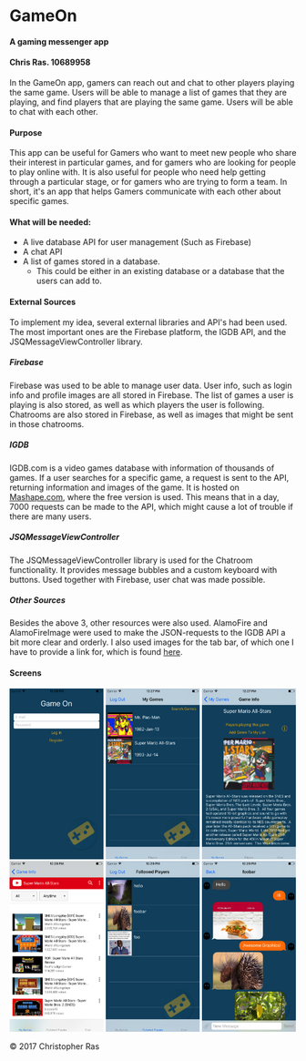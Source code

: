 # GameOn
#### A gaming messenger app
#### Chris Ras. 10689958

In the GameOn app, gamers can reach out and chat to other players playing the same game. Users will be able to manage a list of games that they are playing, and find players that are playing the same game. Users will be able to chat with each other. 

#### Purpose
This app can be useful for Gamers who want to meet new people who share their interest in particular games, and for gamers who are looking for people to play online with. It is also useful for people who need help getting through a particular stage, or for gamers who are trying to form a team. In short, it's an app that helps Gamers communicate with each other about specific games. 

#### What will be needed:
* A live database API for user management (Such as Firebase)
* A chat API
* A list of games stored in a database.
  * This could be either in an existing database or a database that the users can add to.

#### External Sources
To implement my idea, several external libraries and API's had been used. The most important ones are the Firebase platform, the IGDB API, and the JSQMessageViewController library. 

##### Firebase
Firebase was used to be able to manage user data. User info, such as login info and profile images are all stored in Firebase. The list of games a user is playing is also stored, as well as which players the user is following. Chatrooms are also stored in Firebase, as well as images that might be sent in those chatrooms.

##### IGDB
IGDB.com is a video games database with information of thousands of games. If a user searches for a specific game, a request is sent to the API, returning information and images of the game. It is hosted on [Mashape.com](https://market.mashape.com/igdbcom/internet-game-database), where the free version is used. This means that in a day, 7000 requests can be made to the API, which might cause a lot of trouble if there are many users. 

##### JSQMessageViewController
The JSQMessageViewController library is used for the Chatroom functionality. It provides message bubbles and a custom keyboard with buttons. Used together with Firebase, user chat was made possible.

##### Other Sources
Besides the above 3, other resources were also used. AlamoFire and AlamoFireImage were used to make the JSON-requests to the IGDB API a bit more clear and orderly. I also used images for the tab bar, of which one I have to provide a link for, which is found [here](https://icons8.com/web-app/7314/Controller). 

#### Screens
<img src="https://github.com/cmdras/GameOn/blob/master/doc/GameOn%20Screens%20FINAL/LoginScreen.png" alt="Login Screen" width="165" height="300"> <img src="https://github.com/cmdras/GameOn/blob/master/doc/GameOn%20Screens%20FINAL/MyGamesScren.png" alt="My Games Screen" width="165" height="300"> <img src="https://github.com/cmdras/GameOn/blob/master/doc/GameOn%20Screens%20FINAL/GameInfoScreen.png" alt="Game Info Screen" width="165" height="300"> <img src="https://github.com/cmdras/GameOn/blob/master/doc/GameOn%20Screens%20FINAL/YoutubeScreen.png" alt="Youtube Screen" width="165" height="300"> <img src="https://github.com/cmdras/GameOn/blob/master/doc/GameOn%20Screens%20FINAL/FollowedPlayersScreen.png" alt="Followed Players screen" width="165" height="300"> <img src="https://github.com/cmdras/GameOn/blob/master/doc/GameOn%20Screens%20FINAL/ChatScreen.png" alt="Chat Screen" width="165" height="300">


© 2017 Christopher Ras
